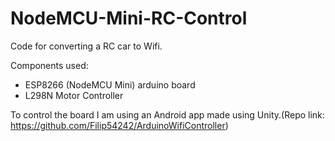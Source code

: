 # NodeMCU-Mini-RC-Control

Code for converting a RC car to Wifi.

Components used:
- ESP8266 (NodeMCU Mini) arduino board
- L298N Motor Controller

To control the board I am using an Android app made using Unity.(Repo link: https://github.com/Filip54242/ArduinoWifiController)
